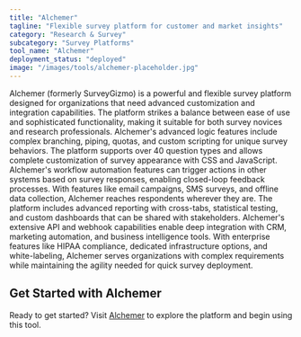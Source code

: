 ```yaml
---
title: "Alchemer"
tagline: "Flexible survey platform for customer and market insights"
category: "Research & Survey"
subcategory: "Survey Platforms"
tool_name: "Alchemer"
deployment_status: "deployed"
image: "/images/tools/alchemer-placeholder.jpg"
---
```

Alchemer (formerly SurveyGizmo) is a powerful and flexible survey platform designed for organizations that need advanced customization and integration capabilities. The platform strikes a balance between ease of use and sophisticated functionality, making it suitable for both survey novices and research professionals. Alchemer's advanced logic features include complex branching, piping, quotas, and custom scripting for unique survey behaviors. The platform supports over 40 question types and allows complete customization of survey appearance with CSS and JavaScript. Alchemer's workflow automation features can trigger actions in other systems based on survey responses, enabling closed-loop feedback processes. With features like email campaigns, SMS surveys, and offline data collection, Alchemer reaches respondents wherever they are. The platform includes advanced reporting with cross-tabs, statistical testing, and custom dashboards that can be shared with stakeholders. Alchemer's extensive API and webhook capabilities enable deep integration with CRM, marketing automation, and business intelligence tools. With enterprise features like HIPAA compliance, dedicated infrastructure options, and white-labeling, Alchemer serves organizations with complex requirements while maintaining the agility needed for quick survey deployment.
## Get Started with Alchemer

Ready to get started? Visit [Alchemer](https://alchemer.com) to explore the platform and begin using this tool.
